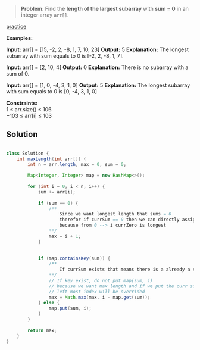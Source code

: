 > **Problem**: Find the **length of the largest subarray** with **sum = 0** in an integer array `arr[]`.

[practice](https://www.geeksforgeeks.org/problems/largest-subarray-with-0-sum/1)


**Examples:**

**Input:** arr[] = [15, -2, 2, -8, 1, 7, 10, 23]
**Output:** 5
**Explanation:** The longest subarray with sum equals to 0 is [-2, 2, -8, 1, 7].

**Input:** arr[] = [2, 10, 4]
**Output:** 0
**Explanation:** There is no subarray with a sum of 0.

**Input:** arr[] = [1, 0, -4, 3, 1, 0]
**Output:** 5
**Explanation:** The longest subarray with sum equals to 0 is [0, -4, 3, 1, 0]

**Constraints:**  
1 ≤ arr.size() ≤ 106  
−103 ≤ arr[i] ≤ 103

## Solution


```java

class Solution {
    int maxLength(int arr[]) {
        int n = arr.length, max = 0, sum = 0;
        
        Map<Integer, Integer> map = new HashMap<>();
        
        for (int i = 0; i < n; i++) {
            sum += arr[i];
            
            if (sum == 0) {
                /** 
	                Since we want longest length that sums = 0
	                therefor if currSum == 0 then we can directly assign i + 1
		            because from 0 --> i currZero is longest
		        **/
                max = i + 1;
            }
            
            
            if (map.containsKey(sum)) {
	            /**
		            If currSum exists that means there is a already a sum
	            **/
                // If key exist, do not put map(sum, i)
                // because we want max length and if we put the curr sum
                // left most index will be overrided
                max = Math.max(max, i - map.get(sum));
            } else {
                map.put(sum, i);
            }
        }
        
        return max;
    }
}

```